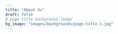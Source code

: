 ```yaml
---
title: "About Us"
draft: false
# page title background image
bg_image: "images/backgrounds/page-title-1.jpg"
---
```

